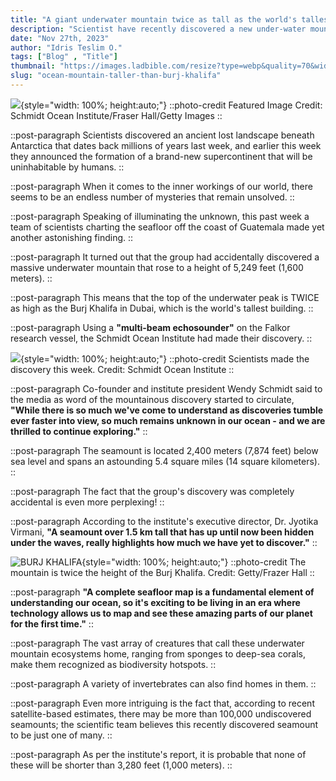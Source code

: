 ```yaml
---
title: "A giant underwater mountain twice as tall as the world's tallest building"
description: "Scientist have recently discovered a new under-water mountain that is twice the height of Burj Khalifa"
date: "Nov 27th, 2023"
author: "Idris Teslim O."
tags: ["Blog" , "Title"]
thumbnail: "https://images.ladbible.com/resize?type=webp&quality=70&width=1440&fit=contain&gravity=null&url=https://images.ladbiblegroup.com/v3/assets/blt949ea8e16e463049/blt58c830230e9ebb00/6560f69a90f0a6040a3de57f/underwater-mountain-twice-size-worlds-tallest-building.png"
slug: "ocean-mountain-taller-than-burj-khalifa"
---
```


![](https://images.ladbible.com/resize?type=webp&quality=70&width=1440&fit=contain&gravity=null&url=https://images.ladbiblegroup.com/v3/assets/blt949ea8e16e463049/blt58c830230e9ebb00/6560f69a90f0a6040a3de57f/underwater-mountain-twice-size-worlds-tallest-building.png){style="width: 100%; height:auto;"}
::photo-credit
Featured Image Credit: Schmidt Ocean Institute/Fraser Hall/Getty Images
::

::post-paragraph
Scientists discovered an ancient lost landscape beneath Antarctica that dates back millions of years last week, and earlier this week they announced the formation of a brand-new supercontinent that will be uninhabitable by humans.
::

::post-paragraph
When it comes to the inner workings of our world, there seems to be an endless number of mysteries that remain unsolved.
::

::post-paragraph
Speaking of illuminating the unknown, this past week a team of scientists charting the seafloor off the coast of Guatemala made yet another astonishing finding.
::

::post-paragraph
It turned out that the group had accidentally discovered a massive underwater mountain that rose to a height of 5,249 feet (1,600 meters).
::

::post-paragraph
This means that the top of the underwater peak is TWICE as high as the Burj Khalifa in Dubai, which is the world's tallest building.
::

::post-paragraph
Using a **"multi-beam echosounder"** on the Falkor research vessel, the Schmidt Ocean Institute had made their discovery.
::

<!-- SECTION -->

![](https://images.ladbible.com/resize?type=webp&quality=70&width=1296&fit=contain&gravity=null&url=https://images.ladbiblegroup.com/v3/assets/blt949ea8e16e463049/blta249322b01149430/6560f4d5066e2e0407cb90e0/Screenshot_2023-11-24_at_19.02.17.png){style="width: 100%; height:auto;"}
::photo-credit
Scientists made the discovery this week. Credit: Schmidt Ocean Institute
::

::post-paragraph
Co-founder and institute president Wendy Schmidt said to the media as word of the mountainous discovery started to circulate, **"While there is so much we've come to understand as discoveries tumble ever faster into view, so much remains unknown in our ocean - and we are thrilled to continue exploring."**
::

::post-paragraph
The seamount is located 2,400 meters (7,874 feet) below sea level and spans an astounding 5.4 square miles (14 square kilometers).
::

::post-paragraph
The fact that the group's discovery was completely accidental is even more perplexing!
::

::post-paragraph
According to the institute's executive director, Dr. Jyotika Virmani, **"A seamount over 1.5 km tall that has up until now been hidden under the waves, really highlights how much we have yet to discover."**
::

<!-- SECTION -->

![BURJ KHALIFA](https://images.ladbible.com/resize?type=webp&quality=70&width=1296&fit=contain&gravity=null&url=https://images.ladbiblegroup.com/v3/assets/blt949ea8e16e463049/blt64cb4318e56c4482/6560f5058c5a0e040a6e32eb/GettyImages-112295824.jpg){style="width: 100%; height:auto;"}
::photo-credit
The mountain is twice the height of the Burj Khalifa. Credit: Getty/Frazer Hall
::

::post-paragraph
**"A complete seafloor map is a fundamental element of understanding our ocean, so it's exciting to be living in an era where technology allows us to map and see these amazing parts of our planet for the first time."**
::

::post-paragraph
The vast array of creatures that call these underwater mountain ecosystems home, ranging from sponges to deep-sea corals, make them recognized as biodiversity hotspots.
::

::post-paragraph
A variety of invertebrates can also find homes in them.
::

::post-paragraph
Even more intriguing is the fact that, according to recent satellite-based estimates, there may be more than 100,000 undiscovered seamounts; the scientific team believes this recently discovered seamount to be just one of many.
::

::post-paragraph
As per the institute's report, it is probable that none of these will be shorter than 3,280 feet (1,000 meters).
::